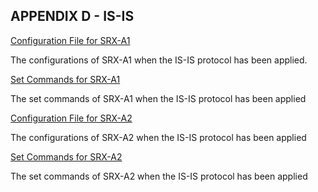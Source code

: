 ## APPENDIX D - IS-IS

[Configuration File for SRX-A1](https://github.com/Helweg/Project-Network-2nd-Semester/blob/master/Appendix%20D/%20%09Complete%20configuration%20srxA-1.txt)

The configurations of SRX-A1 when the IS-IS protocol has been applied.

[Set Commands for SRX-A1](https://github.com/Helweg/Project-Network-2nd-Semester/blob/master/Appendix%20D/%20%09Complete%20set%20commands%20srxA-1.txt)

The set commands of SRX-A1 when the IS-IS protocol has been applied

[Configuration File for SRX-A2](https://github.com/Helweg/Project-Network-2nd-Semester/blob/master/Appendix%20D/Complete%20configuration%20srxA-2.txt)

The configurations of SRX-A2 when the IS-IS protocol has been applied

[Set Commands for SRX-A2](https://github.com/Helweg/Project-Network-2nd-Semester/blob/master/Appendix%20D/Complete%20set%20commands%20srxA-2.txt)

The set commands of SRX-A2 when the IS-IS protocol has been applied
